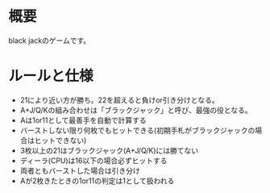 # 概要
black jackのゲームです。

# ルールと仕様
- 21により近い方が勝ち。22を超えると負けor引き分けとなる。
- A+J/Q/Kの組み合わせは「ブラックジャック」と呼び、最強の役となる。
- Aは1or11として最善手を自動で計算する
- バーストしない限り何枚でもヒットできる(初期手札がブラックジャックの場合はヒットできない)
- 3枚以上の21はブラックジャック(A+J/Q/K)には勝てない
- ディーラ(CPU)は16以下の場合必ずヒットする
- 両者ともバーストした場合は引き分け
- Aが2枚きたときの1or11の判定は1として扱われる
